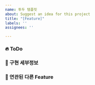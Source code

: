 ```yaml
---
name: 투두 템플릿
about: Suggest an idea for this project
title: "[Feature]"
labels: ''
assignees: ''

---
```


### 🔥 ToDo

### 📑 구현 세부정보

### 🔗 연관된 다른 Feature
